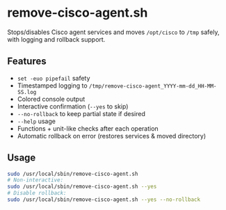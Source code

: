 # remove-cisco-agent.sh

Stops/disables Cisco agent services and moves `/opt/cisco` to `/tmp` safely,
with logging and rollback support.

## Features
- `set -euo pipefail` safety
- Timestamped logging to `/tmp/remove-cisco-agent_YYYY-mm-dd_HH-MM-SS.log`
- Colored console output
- Interactive confirmation (`--yes` to skip)
- `--no-rollback` to keep partial state if desired
- `--help` usage
- Functions + unit-like checks after each operation
- Automatic rollback on error (restores services & moved directory)

## Usage
```bash
sudo /usr/local/sbin/remove-cisco-agent.sh
# Non-interactive:
sudo /usr/local/sbin/remove-cisco-agent.sh --yes
# Disable rollback:
sudo /usr/local/sbin/remove-cisco-agent.sh --yes --no-rollback
